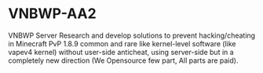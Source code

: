 # VNBWP-AA2
VNBWP Server Research and develop solutions to prevent hacking/cheating in Minecraft PvP 1.8.9 common and rare like kernel-level software (like vapev4 kernel) without user-side anticheat, using server-side but in a completely new direction (We Opensource few part, All parts are paid).
